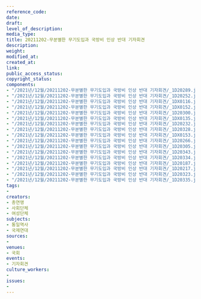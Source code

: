 ```yaml
---
reference_code: 
date: 
draft: 
level_of_description: 
media_type: 
title: 20211202-무분별한 무기도입과 국방비 인상 반대 기자회견
description: 
weight: 
modified_at: 
created_at: 
link: 
public_access_status: 
copyright_status: 
components:
- "/2021년/12월/20211202-무분별한 무기도입과 국방비 인상 반대 기자회견/_1D20289.jpg"
- "/2021년/12월/20211202-무분별한 무기도입과 국방비 인상 반대 기자회견/_1D20252.jpg"
- "/2021년/12월/20211202-무분별한 무기도입과 국방비 인상 반대 기자회견/_1DX0116.jpg"
- "/2021년/12월/20211202-무분별한 무기도입과 국방비 인상 반대 기자회견/_1DX0152.jpg"
- "/2021년/12월/20211202-무분별한 무기도입과 국방비 인상 반대 기자회견/_1D20300.jpg"
- "/2021년/12월/20211202-무분별한 무기도입과 국방비 인상 반대 기자회견/_1DX0135.jpg"
- "/2021년/12월/20211202-무분별한 무기도입과 국방비 인상 반대 기자회견/_1D20232.jpg"
- "/2021년/12월/20211202-무분별한 무기도입과 국방비 인상 반대 기자회견/_1D20328.jpg"
- "/2021년/12월/20211202-무분별한 무기도입과 국방비 인상 반대 기자회견/_1DX0153.jpg"
- "/2021년/12월/20211202-무분별한 무기도입과 국방비 인상 반대 기자회견/_1D20266.jpg"
- "/2021년/12월/20211202-무분별한 무기도입과 국방비 인상 반대 기자회견/_1D20305.jpg"
- "/2021년/12월/20211202-무분별한 무기도입과 국방비 인상 반대 기자회견/_1D20343.jpg"
- "/2021년/12월/20211202-무분별한 무기도입과 국방비 인상 반대 기자회견/_1D20334.jpg"
- "/2021년/12월/20211202-무분별한 무기도입과 국방비 인상 반대 기자회견/_1D20187.jpg"
- "/2021년/12월/20211202-무분별한 무기도입과 국방비 인상 반대 기자회견/_1D20217.jpg"
- "/2021년/12월/20211202-무분별한 무기도입과 국방비 인상 반대 기자회견/_1D20323.jpg"
- "/2021년/12월/20211202-무분별한 무기도입과 국방비 인상 반대 기자회견/_1D20335.jpg"
tags:
- 
creators:
- 총연맹
- 사회단체
- 여성단체
subjects:
- 통일역사
- 국제연대
sources:
- 
venues:
- 국회
events:
- 기자회견
culture_workers:
- 
issues:
- 
---
```


